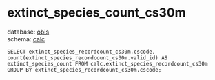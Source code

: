 # extinct_species_count_cs30m
database: [obis](../)  
schema: [calc](calc)  

    SELECT extinct_species_recordcount_cs30m.cscode, count(extinct_species_recordcount_cs30m.valid_id) AS extinct_species_count FROM calc.extinct_species_recordcount_cs30m GROUP BY extinct_species_recordcount_cs30m.cscode;